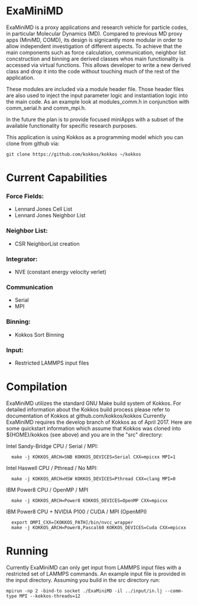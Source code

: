 # ExaMiniMD

ExaMiniMD is a proxy applications and research vehicle for 
particle codes, in particular Molecular Dynamics (MD). Compared to 
previous MD proxy apps (MiniMD, COMD), its design is signicantly more 
modular in order to allow independent investigation of different aspects.
To achieve that the main components such as force calculation, 
communication, neighbor list concstruction and binning are derived 
classes whos main functionality is accessed via virtual functions. 
This allows developer to write a new derived class and drop it into the code
without touching much of the rest of the application.

These modules are included via a module header file. Those header files are
also used to inject the input parameter logic and instantiation logic into 
the main code. As an example look at modules_comm.h in conjunction with 
comm_serial.h and comm_mpi.h. 

In the future the plan is to provide focused miniApps with a subset of the 
available functionality for specific research purposes. 

This application is using Kokkos as a programming model which you can clone
from github via:
```
git clone https://github.com/kokkos/kokkos ~/kokkos
```

# Current Capabilities

### Force Fields:
 * Lennard Jones Cell List
 * Lennard Jones Neighbor List

### Neighbor List:
 * CSR NeighborList creation

### Integrator:
 * NVE (constant energy velocity verlet)

### Communication
 * Serial
 * MPI

### Binning:
 * Kokkos Sort Binning

### Input:
 * Restricted LAMMPS input files

# Compilation

ExaMiniMD utilizes the standard GNU Make build system of Kokkos. For
detailed information about the Kokkos build process please refer to 
documentation of Kokkos at github.com/kokkos/kokkos
Currently ExaMiniMD requires the develop branch of Kokkos as of 
April 2017.
Here are some quickstart information which assume that Kokkos was 
cloned into ${HOME}/kokkos (see above) and you are in the "src"
directory:

Intel Sandy-Bridge CPU / Serial / MPI:
```
  make -j KOKKOS_ARCH=SNB KOKKOS_DEVICES=Serial CXX=mpicxx MPI=1
```

Intel Haswell CPU / Pthread / No MPI:
```
  make -j KOKKOS_ARCH=HSW KOKKOS_DEVICES=Pthread CXX=clang MPI=0
```

IBM Power8 CPU / OpenMP / MPI
```
  make -j KOKKOS_ARCH=Power8 KOKKOS_DEVICES=OpenMP CXX=mpicxx
```

IBM Power8 CPU + NVIDIA P100 / CUDA / MPI (OpenMPI)
```
  export OMPI_CXX=[KOKKOS_PATH]/bin/nvcc_wrapper
  make -j KOKKOS_ARCH=Power8,Pascal60 KOKKOS_DEVICES=Cuda CXX=mpicxx
```

# Running

Currently ExaMiniMD can only get input from LAMMPS input files with a 
restricted set of LAMMPS commands. An example input file is provided in the
input directory. Assuming you build in the src directory run:

```
mpirun -np 2 -bind-to socket ./ExaMiniMD -il ../input/in.lj --comm-type MPI --kokkos-threads=12
```

